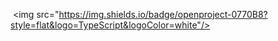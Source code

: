  <img src="https://img.shields.io/badge/openproject-0770B8?style=flat&logo=TypeScript&logoColor=white"/>
